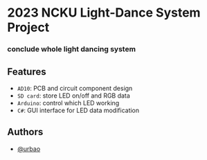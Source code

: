 # 2023 NCKU Light-Dance System Project

### conclude whole light dancing system

## Features
- `AD10`: PCB and circuit component design
- `SD card`: store LED on/off and RGB data
- `Arduino`: control which LED working
- `C#`: GUI interface for LED data modification

## Authors
- [@urbao](https://www.github.com/urbao)
